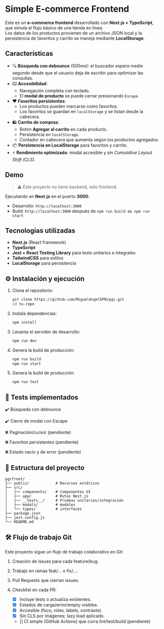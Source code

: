 # Simple E-commerce Frontend

Este es un **e-commerce frontend** desarrollado con **Next.js + TypeScript**, que simula el flujo básico de una tienda en línea.  
Los datos de los productos provienen de un archivo JSON local y la persistencia de favoritos y carrito se maneja mediante **LocalStorage**.

## Características

- 🔍 **Búsqueda con debounce** (500ms): el buscador espera medio segundo desde que el usuario deja de escribir para optimizar las consultas.
- ⌨️ **Accesibilidad**:
  - Navegación completa con teclado.
  - El **modal de producto** se puede cerrar presionando `Escape`.
- ❤️ **Favoritos persistentes**:
  - Los productos pueden marcarse como favoritos.
  - Los favoritos se guardan en `localStorage` y se listan desde la cabecera.
- 🛍️ **Carrito de compras**:
  - Botón **Agregar al carrito** en cada producto.
  - Persistencia en `localStorage`.
  - Contador en cabecera que aumenta según los productos agregados.
- 📦 **Persistencia en LocalStorage** para favoritos y carrito.
- ⚡ **Rendimiento optimizado**: modal accesible y sin *Cumulative Layout Shift (CLS)*.

## Demo

> ⚠️ Este proyecto no tiene backend, solo frontend.

Ejecutando en **Next.js** en el puerto **3000**:
- Desarrollo: `http://localhost:3000`
- Build: `http://localhost:3000` después de `npm run build && npm run start`

## Tecnologías utilizadas

- **Next.js** (React framework)
- **TypeScript**
- **Jest + React Testing Library** para tests unitarios e integrales
- **TailwindCSS** para estilos
- **LocalStorage** para persistencia

## ⚙️ Instalación y ejecución

1. Clona el repositorio:
   ```bash
   git clone https://github.com/MiguelAngelEPN/pgc.git
   cd tu-repo

2. Instala dependencias:
   ```bash
   npm install
   
3. Levanta el servidor de desarrollo:
   ```bash
   npm run dev
   
4. Genera la build de producción:
   ```bash
   npm run build
   npm run start
   
5. Genera la build de producción:
   ```bash
   npm run test


## 🧪 Tests implementados
✔️ Búsqueda con debounce

✔️ Cierre de modal con Escape

❌ Paginación/cursor (pendiente)

❌ Favoritos persistentes (pendiente)

❌ Estado vacío y de error (pendiente)

## 📂 Estructura del proyecto
    pgcfront/
    ├── public/            # Recursos estáticos
    ├── src/
    │   ├── components/    # Componentes UI
    │   ├── app/           # Rutas Next.js
    │   ├── __tests__/     # Pruebas unitarias/integración
    │   ├── modals/        # modales
    │   └── types/         # interfaces
    ├── package.json
    ├── jest.config.js
    └── README.md

## 🛠️ Flujo de trabajo Git
Este proyecto sigue un flujo de trabajo colaborativo en Git:

1. Creación de issues para cada feature/bug.

2. Trabajo en ramas feat/... o fix/....

3. Pull Requests que cierran issues.

4. Checklist en cada PR:

    - [x] Incluye tests o actualiza existentes.
    - [x] Estados de carga/error/empty visibles.
    - [x] Accesible (foco, roles, labels, contraste).
    - [x] Sin CLS por imágenes; lazy load aplicado.
    - [] CI simple (GitHub Actions) que corra lint/test/build (pendiente)